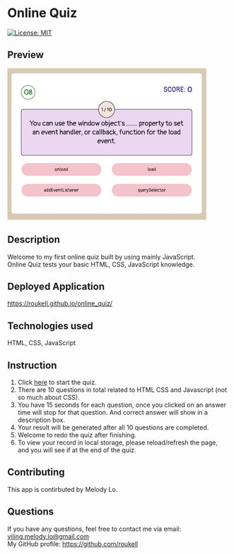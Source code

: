 # Online Quiz
[![License: MIT](https://img.shields.io/badge/License-MIT-yellow.svg)](https://opensource.org/licenses/MIT)

## Preview
  ![img](./img/preview.png)

## Description
Welcome to my first online quiz built by using mainly JavaScript.  
Online Quiz tests your basic HTML, CSS, JavaScript knowledge.

## Deployed Application
https://roukell.github.io/online_quiz/

## Technologies used
HTML, CSS, JavaScript

## Instruction
1. Click [here](https://roukell.github.io/online_quiz/) to start the quiz.
2. There are 10 questions in total related to HTML CSS and Javascript (not so much about CSS).
3. You have 15 seconds for each question, once you clicked on an answer time will stop for that question. And correct answer will show in a description box. 
4. Your result will be generated after all 10 questions are completed.
5. Welcome to redo the quiz after finishing.
6. To view your record in local storage, please reload/refresh the page, and you will see if at the end of the quiz.

## Contributing
 This app is contirbuted by Melody Lo.

## Questions
If you have any questions, feel free to contact me via email: yiling.melody.lo@gmail.com  
My GitHub profile: https://github.com/roukell


